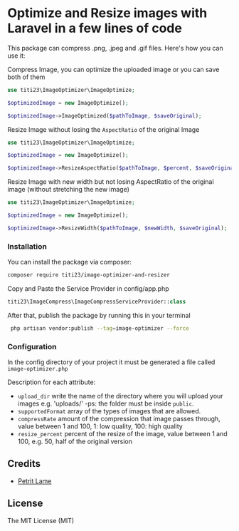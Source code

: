 # Optimize and Resize images with Laravel in a few lines of code


This package can compress .png, .jpeg and .gif files. Here's how you can use it:

Compress Image,
you can optimize the uploaded image or you can save both of them
```php
use titi23\ImageOptimizer\ImageOptimize;

$optimizedImage = new ImageOptimize();

$optimizedImage->ImageOptimized($pathToImage, $saveOriginal);
```

Resize Image without losing the `AspectRatio` of the original Image
```php
use titi23\ImageOptimizer\ImageOptimize;

$optimizedImage = new ImageOptimize();

$optimizedImage->ResizeAspectRatio($pathToImage, $percent, $saveOriginal);
```

Resize Image with new width but not losing AspectRatio of the original image (without stretching the new image) 
```php
use titi23\ImageOptimizer\ImageOptimize;

$optimizedImage = new ImageOptimize();

$optimizedImage->ResizeWidth($pathToImage, $newWidth, $saveOriginal);
```

### Installation

You can install the package via composer:

```bash
composer require titi23/image-optimizer-and-resizer
```
Copy and Paste the Service Provider in config/app.php

```php
titi23\ImageCompress\ImageCompressServiceProvider::class
```

After that, publish the package by running this in your terminal

```bash
 php artisan vendor:publish --tag=image-optimizer --force
```

### Configuration

In the config directory of your project it must be generated a file called `image-optimizer.php`

Description for each attribute:

- `upload_dir` write the name of the directory where you will upload your images e.g. 'uploads/' -ps: the folder must be inside `public`.
- `supportedFormat` array of the types of images that are allowed.
- `compressRate` amount of the compression that image passes through, value between 1 and 100, 1: low quality, 100: high quality
- `resize_percent` percent of the resize of the image, value between 1 and 100, e.g. 50, half of the original version

## Credits

- [Petrit Lame](https://github.com/petritlame/)


## License

The MIT License (MIT)
